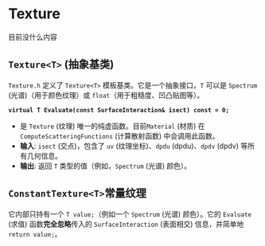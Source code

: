 # Texture

目前没什么内容

## `Texture<T>` (抽象基类)

`Texture.h` 定义了 `Texture<T>` 模板基类。它是一个抽象接口，`T` 可以是 `Spectrum` (光谱)（用于颜色纹理）或 `float`（用于粗糙度、凹凸贴图等）。

**`virtual T Evaluate(const SurfaceInteraction& isect) const = 0;`**

- 是 `Texture` (纹理) 唯一的纯虚函数。目前`Material` (材质) 在 `ComputeScatteringFunctions` (计算散射函数) 中会调用此函数。
- **输入**: `isect` (交点)，包含了 `uv` (纹理坐标)、`dpdu` (dpdu)、`dpdv` (dpdv) 等所有几何信息。
- **输出**: 返回 `T` 类型的值（例如，`Spectrum` (光谱) 颜色）。

## `ConstantTexture<T>`常量纹理

它内部只持有一个 `T value;`（例如一个 `Spectrum` (光谱) 颜色）。它的 `Evaluate` (求值) 函数**完全忽略**传入的 `SurfaceInteraction` (表面相交) 信息，并简单地 `return value;`。